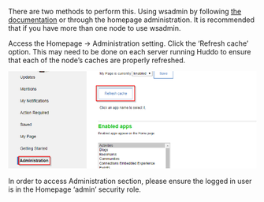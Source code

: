 There are two methods to perform this. Using wsadmin by following [the documentation](https://help.hcltechsw.com/connections/v65/admin/admin/t_admin_clear_widget_cache.html?hl=clearing%2Cwidget%2Ccache) or through the homepage administration. It is recommended that if you have more than one node to use wsadmin.

Access the Homepage -> Administration setting. Click the ‘Refresh cache’ option. This may need to be done on each server running Huddo to ensure that each of the node’s caches are properly refreshed.

![homepage refresh cache](homepage_refresh_cache.png)

In order to access Administration section, please ensure the logged in user is in the Homepage ‘admin’ security role.

